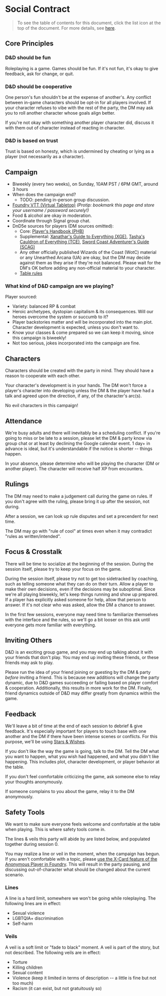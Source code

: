 # Social Contract

> To see the table of contents for this document, click the list icon at the top of the document. For more details, see [here](https://github.blog/changelog/2021-04-13-table-of-contents-support-in-markdown-files/).

## Core Principles

### D&D should be fun
Roleplaying is a game. Games should be fun. If it's not fun, it's okay to give feedback, ask for change, or quit.

### D&D should be cooperative
One person's fun shouldn't be at the expense of another's. Any conflict between in-game characters should be opt-in for all players involved. If your character refuses to vibe with the rest of the party, the DM may ask you to roll another character whose goals align better.

If you're not okay with something another player character did, discuss it with them out of character instead of reacting in character.

### D&D is based on trust
Trust is based on honesty, which is undermined by cheating or lying as a player (not necessarily as a character).

## Campaign
- Biweekly (every two weeks), on Sunday, 10AM PST / 6PM GMT, around 3 hours
- When does the campaign end?
	- TODO: pending in-person group discussion.
- [Foundry VTT (Virtual Tabletop)](https://fvtt2.mustachecat.dev) _(Protip: bookmark this page and store your username / password securely!)_
- Food & alcohol are okay in moderation.
- Coordinate through Signal group chat.
- DnD5e sources for players (DM sources omitted):
	- Core: [Player's Handbook (PHB)](https://5e.tools/book.html#phb)
	- Supplemental: [Xanathar's Guide to Everything (XGE)](https://5e.tools/book.html#xge), [Tasha's Cauldron of Everything (TCE)](https://5e.tools/book.html#tce), [Sword Coast Adventurer's Guide (SCAG)](https://5e.tools/book.html#scag)
	- Any other officially published Wizards of the Coast (WotC) material or any Unearthed Arcana (UA) are okay, but the DM may decide against them as they arise if they're not balanced. Please wait for the DM's OK before adding any non-official material to your character.
	- [Table rules](Table-Rules.md)

### What kind of D&D campaign are we playing?
Player sourced:
- Variety: balanced RP & combat
- Heroic archetypes, dystopian capitalism & its consequences. Will our heroes overcome the system or succumb to it?
- Player backstories matter and will be incorporated into the main plot. Character development is expected, unless you don't want to.
- Know your classes & come prepared so we can keep it moving, since this campaign is biweekly!
- Not too serious, jokes incorporated into the campaign are fine.

## Characters
Characters should be created with the party in mind. They should have a reason to cooperate with each other.

Your character's development is in your hands. The DM won't force a player's character into developing unless the DM & the player have had a talk and agreed upon the direction, if any, of the character's arc(s).

No evil characters in this campaign!

## Attendance
We're busy adults and there will inevitably be a scheduling conflict. If you're going to miss or be late to a session, please let the DM & party know via group chat or at least by declining the Google calendar event. 1 day+ in advance is ideal, but it's understandable if the notice is shorter -- things happen.

In your absence, please determine who will be playing the character (DM or another player). The character will receive half XP from encounters.

## Rulings
The DM may need to make a judgement call during the game on rules. If you don't agree with the ruling, please bring it up after the session, not during.

After a session, we can look up rule disputes and set a precendent for next time.

The DM may go with "rule of cool" at times even when it may contradict "rules as written/intended".

## Focus & Crosstalk
There will be time to socialize at the beginning of the session. During the session itself, please try to keep your focus on the game.

During the session itself, please try not to get too sidetracked by coaching, such as telling someone what they can do on their turn. Allow a player to make their own decisions, even if the decisions may be suboptimal. Since we're all playing biweekly, let's keep things running and show up prepared. If a player has explicitly asked someone for help, allow that person to answer. If it's not clear who was asked, allow the DM a chance to answer.

In the first few sessions, everyone may need time to familiarize themselves with the interface and the rules, so we'll go a bit looser on this ask until everyone gets more familiar with everything.

## Inviting Others
D&D is an exciting group game, and you may end up talking about it with your friends that don't play. You may end up inviting these friends, or these friends may ask to play. 

Please run the idea of your friend joining or guesting by the DM & party *before* inviting a friend. This is because new additions will change the party dynamic, due to D&D games succeeding or failing based on player comfort & cooperation. Additionally, this results in more work for the DM. Finally, friend dynamics outside of D&D may differ greatly from dynamics within the game.

## Feedback
We'll leave a bit of time at the end of each session to debrief & give feedback. It's especially important for players to touch base with one another and the DM if there have been intense scenes or conflicts. For this purpose, we'll be using [Stars & Wishes](https://www.gauntlet-rpg.com/blog/stars-and-wishes).

If you don't like the way the game is going, talk to the DM. Tell the DM what you want to happen, what you wish had happened, and what you didn't like happening. This includes plot, character development, or player behavior at the table.

If you don't feel comfortable criticizing the game, ask someone else to relay your thoughts anonymously.

If someone complains to you about the game, relay it to the DM anonymously.

## Safety Tools
We want to make sure everyone feels welcome and comfortable at the table when playing. This is where safety tools come in. 

The lines & veils this party will abide by are listed below, and populated together during session 0.

You may realize a line or veil in the moment, when the campaign has begun. If you aren't comfortable with a topic, please [use the X-Card feature of the Anonymous Player in Foundry](Foundry-VTT-Visual-Guide.md#using-the-x-card). This will result in the party pausing, and discussing out-of-character what should be changed about the current scenario.

### Lines
A line is a hard limit, somewhere we won't be going while roleplaying. The following lines are in effect:
- Sexual violence
- LGBTQIA+ discrimination
- Self-harm

### Veils
A veil is a soft limit or "fade to black" moment. A veil is part of the story, but not described. The following veils are in effect:
- Torture
- Killing children
- Sexual content
- Violence (keep it limited in terms of description -- a little is fine but not too much)
- Racism (it can exist, but not gratuitously so)
